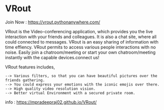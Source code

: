 # VRout

Join Now : https://vrout.pythonanywhere.com/

VRout is the Video-conferencing application, which provides you the live interaction with your friends and colleagues. It is also a chat site, where all could connected to messages. VRout is an easy sharing of information with time effiency. VRout permits to access various people interactions with no noise. Easily join a chatroom/meeting or start your own chatroom/meeting instantly with the capable devices.connect us!

VRout features includes,

	--> Various filters, so that you can have beautiful pictures over the friends gathering.
	--> You could express your emotions with the iconic emojis over there.
	--> High quality video resolution vision.
	--> Better virtual Environment with a secured private room.

info : https://mpradeepraj02.github.io/VRout/
